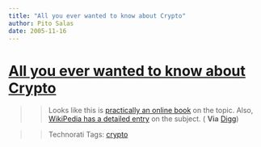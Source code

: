 ```yaml
---
title: "All you ever wanted to know about Crypto"
author: Pito Salas
date: 2005-11-16
---
```

# [All you ever wanted to know about Crypto](None)



>>

>> Looks like this is [practically an online
book](<http://www.garykessler.net/library/crypto.html>) on the topic. Also,
[WikiPedia has a detailed entry](<http://en.wikipedia.org/wiki/Cryptography>)
on the subject. ( **Via**
[Digg](<http://digg.com/security/An_Overview_of_Cryptography>))

>>

>> Technorati Tags: [crypto](<http://www.technorati.com/tag/crypto>)


